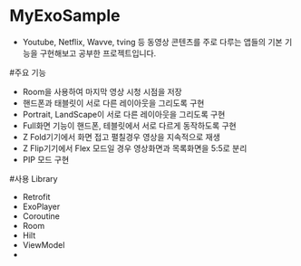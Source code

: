 # MyExoSample
- Youtube, Netflix, Wavve, tving 등 동영상 콘텐츠를 주로 다루는 앱들의 기본 기능을 구현해보고 공부한 프로젝트입니다.

#주요 기능
- Room을 사용하여 마지막 영상 시청 시점을 저장
- 핸드폰과 태블릿이 서로 다른 레이아웃을 그리도록 구현
- Portrait, LandScape이 서로 다른 레이아웃을 그리도록 구현
- Full화면 기능이 핸드폰, 테블릿에서 서로 다르게 동작하도록 구현
- Z Fold기기에서 화면 접고 펼칠경우 영상을 지속적으로 재생
- Z Flip기기에서 Flex 모드일 경우 영상화면과 목록화면을 5:5로 분리
- PIP 모드 구현

#사용 Library
- Retrofit
- ExoPlayer
- Coroutine
- Room
- Hilt
- ViewModel
- 
